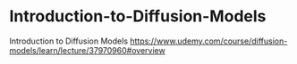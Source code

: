 # Introduction-to-Diffusion-Models
 Introduction to Diffusion Models https://www.udemy.com/course/diffusion-models/learn/lecture/37970960#overview
